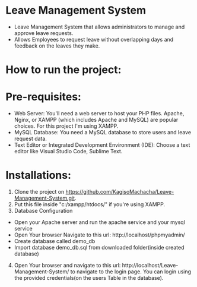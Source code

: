 # Leave Management System

* Leave Management System that allows administrators to manage and approve leave requests.
* Allows Employees to request leave without overlapping days and feedback on the leaves they make.

# How to run the project: 

# Pre-requisites:

* Web Server: You'll need a web server to host your PHP files. Apache, Nginx, or XAMPP (which includes Apache and MySQL) are popular choices. For this project I'm using XAMPP.
* MySQL Database: You need a MySQL database to store users and leave request data.
* Text Editor or Integrated Development Environment (IDE): Choose a text editor like Visual Studio Code, Sublime Text.

# Installations:

1. Clone the project on https://github.com/KagisoMachacha/Leave-Management-System.git.
2. Put this file inside "c:/xampp/htdocs/" if you're using XAMPP.
3. Database Configuration
* Open your Apache server and run the apache service and your mysql service
* Open Your browser Navigate to this url: http://localhost/phpmyadmin/
* Create database called demo_db
* Import database demo_db.sql from downloaded folder(inside created database)
4. Open Your browser and navigate to this url: http://localhost/Leave-Management-System/ to navigate to the login page. You can login using the provided credentials(on the users Table in the database).
